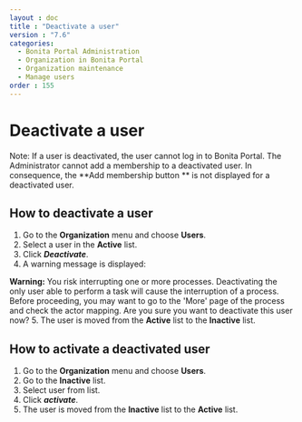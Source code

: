 ```yaml
---
layout : doc
title : "Deactivate a user"
version : "7.6"
categories:
  - Bonita Portal Administration
  - Organization in Bonita Portal
  - Organization maintenance
  - Manage users
order : 155
---
```

# Deactivate a user

Note: If a user is deactivated, the user cannot log in to Bonita Portal. The Administrator cannot add a membership to a deactivated user. 
In consequence, the **Add membership button ** is not displayed for a deactivated user.

## How to deactivate a user

1. Go to the **Organization** menu and choose **Users**.
2. Select a user in the **Active** list.
3. Click _**Deactivate**_.
4. A warning message is displayed:

**Warning:** You risk interrupting one or more processes.
Deactivating the only user able to perform a task will cause the interruption of a process.
Before proceeding, you may want to go to the 'More' page of the process and check the actor mapping.
Are you sure you want to deactivate this user now?
5. The user is moved from the **Active** list to the **Inactive** list.

## How to activate a deactivated user

1. Go to the **Organization** menu and choose **Users**.
2. Go to the **Inactive** list.
3. Select user from list.
4. Click _**activate**_.
5. The user is moved from the **Inactive** list to the **Active** list.